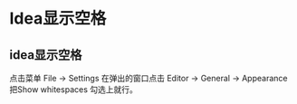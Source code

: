 # Idea显示空格


## idea显示空格

点击菜单 File -> Settings
在弹出的窗口点击 Editor -> General -> Appearance
把Show whitespaces 勾选上就行。

